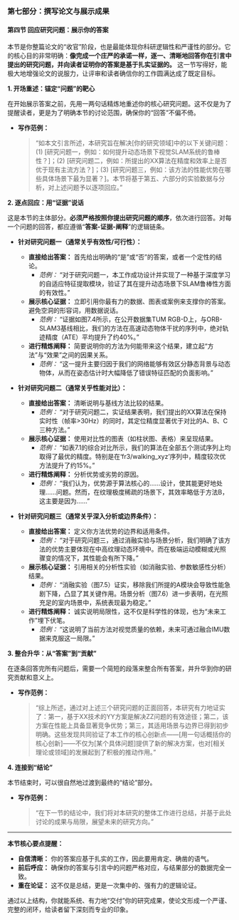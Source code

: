 ### **第七部分：撰写论文与展示成果**

#### **第四节 回应研究问题：展示你的答案**

本节是你整篇论文的“收官”阶段，也是最能体现你科研逻辑性和严谨性的部分。它的核心目的非常明确：**像完成一个庄严的承诺一样，逐一、清晰地回答你在引言中提出的研究问题，并向读者证明你的答案是基于扎实证据的。** 这一节写得好，能极大地增强论文的说服力，让评审和读者确信你的工作圆满达成了既定目标。

**1. 开场重述：锚定“问题”的靶心**

在开始展示答案之前，先用一两句话精炼地重述你的核心研究问题。这不仅是为了提醒读者，更是为了明确本节的讨论范围，确保你的“回答”不偏不倚。

* **写作范例：**
    > “如本文引言所述，本研究旨在解决[你的研究领域]中的以下关键问题：(1) [研究问题一，例如：如何提升动态场景下视觉SLAM系统的鲁棒性？]；(2) [研究问题二，例如：所提出的XX算法在精度和效率上是否优于现有主流方法？]；(3) [研究问题三，例如：该方法的性能优势在哪些具体场景下最为显著？]。本节将基于第五、六部分的实验数据与分析，对上述问题予以逐项回应。”

**2. 逐点回应：用“证据”说话**

这是本节的主体部分。**必须严格按照你提出研究问题的顺序**，依次进行回答。对每一个问题的回答，都应遵循“**答案-证据-阐释**”的逻辑链条。

* **针对研究问题一（通常关乎有效性/可行性）：**
  * **直接给出答案：** 首先给出明确的“是”或“否”的答案，或者一个定性的结论。
    * *范例：* “对于研究问题一，本工作成功设计并实现了一种基于深度学习的自适应特征提取模块，验证了其在提升动态场景下SLAM鲁棒性方面的有效性。”
  * **展示核心证据：** 立即引用你最有力的数据、图表或案例来支撑你的答案。避免空洞的形容词，用数据说话。
    * *范例：* “证据如图7.4所示，在公开数据集TUM RGB-D上，与ORB-SLAM3基线相比，我们的方法在高速动态物体干扰的序列中，绝对轨迹精度（ATE）平均提升了约40%。”
  * **进行精炼阐释：** 简要说明你的方法为何能带来这个结果，建立起“方法”与“效果”之间的因果关系。
    * *范例：* “这一提升主要归因于我们的网络能够有效区分静态背景与动态物体，从而在姿态估计时大幅降低了错误特征匹配的负面影响。”

* **针对研究问题二（通常关乎性能对比）：**
  * **直接给出答案：** 清晰说明与基线方法比较的结果。
    * *范例：* “对于研究问题二，实证结果表明，我们提出的XX算法在保持实时性（帧率>30Hz）的同时，其定位精度显著优于对比的A、B、C三种方法。”
  * **展示核心证据：** 使用对比性的图表（如柱状图、表格）来呈现结果。
    * *范例：* “如表7.1的综合对比所示，我们的算法在全部五个测试序列上均取得了最优的精度。特别是在‘fr3/walking_xyz’序列中，精度较次优方法提升了约15%。”
  * **进行精炼阐释：** 分析优势或劣势的原因。
    * *范例：* “我们认为，优势源于算法核心的……设计，使其能更好地处理……问题。然而，在纹理极度稀疏的场景下，其效率略低于方法B，这主要是因为……”

* **针对研究问题三（通常关乎深入分析或边界条件）：**
  * **直接给出答案：** 定义你方法优势的边界和适用条件。
    * *范例：* “对于研究问题三，通过消融实验与场景分析，我们明确了该方法的优势主要体现在中高纹理动态环境中。而在极端运动模糊或光照骤变的情况下，其性能会有所下降。”
  * **展示核心证据：** 引用相关的分析性实验（如消融实验、参数敏感性分析）结果。
    * *范例：* “消融实验（图7.5）证实，移除我们所提的A模块会导致性能急剧下降，凸显了其关键作用。场景分析（图7.6）进一步表明，在光照充足的室内场景中，系统表现最为稳定。”
  * **进行精炼阐释：** 诚实说明局限性，这不仅是科学性的体现，也为“未来工作”埋下伏笔。
    * *范例：* “这说明了当前方法对视觉质量的依赖，未来可通过融合IMU数据来克服这一局限。”

**3. 整合升华：从“答案”到“贡献”**

在逐条回答完所有问题后，需要一个简短的段落来整合所有答案，并升华到你的研究贡献和意义上。

* **写作范例：**
    > “综上所述，通过对上述三个研究问题的正面回答，本研究有力地证实了：第一，基于XX技术的YY方案是解决ZZ问题的有效途径；第二，该方案在性能上具备显著竞争优势；第三，其适用场景与边界已得到初步明确。这些发现共同验证了本工作的核心创新点——[用一句话概括你的核心创新]——不仅为[某个具体问题]提供了新的解决方案，也对[相关理论或领域]的发展起到了积极的推动作用。”

**4. 连接到“结论”**

本节结束时，可以很自然地过渡到最终的“结论”部分。

* **写作范例：**
    > “在下一节的结论中，我们将对本研究的整体工作进行总结，并基于此处讨论的成果与局限，展望未来的研究方向。”

---

**本节核心要点提醒：**

* **自信清晰：** 你的答案应基于扎实的工作，因此要用肯定、确凿的语气。
* **前后呼应：** 确保你的答案与引言中的问题严格对应，与结果部分的数据完全一致。
* **重在论证：** 这不仅是总结，更是一次集中的、强有力的逻辑论证。

通过以上结构，你就能系统、有力地“交付”你的研究成果，使论文形成一个严谨、完整的闭环，给读者留下深刻而专业的印象。
